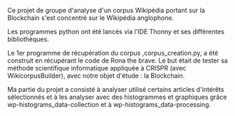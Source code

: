 Ce projet de groupe d'analyse d'un corpus Wikipédia portant sur la Blockchain s'est concentré sur le Wikipédia anglophone.

Les programmes python ont été lancés via l'IDE Thonny et ses différentes bibliothèques.

Le 1er programme de récupération du corpus ,corpus_creation.py, a été construit en récupérant le code de Rona the brave. Le but était de tester sa méthode scientifique informatique appliquée à CRISPR (avec WikicorpusBuilder), avec notre objet d'étude : la Blockchain.

Ma partie du projet a consisté à analyser utilisé certains articles d'intérêts sélectionnés et à les analyser avec des histogrammes et graphiques grâce wp-histograms_data-collection et à wp-histograms_data-processing.

